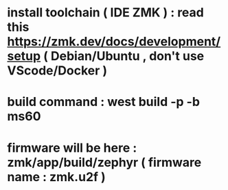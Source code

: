 # install toolchain  ( IDE ZMK ) : read this https://zmk.dev/docs/development/setup ( Debian/Ubuntu , don't use VScode/Docker )
# build command : west build -p -b ms60
# firmware will be here : zmk/app/build/zephyr ( firmware name : zmk.u2f )